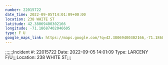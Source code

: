 ```yaml
---
number: 22015722
date_time: 2022-09-05T14:01:09+00:00
location: 238 WHITE ST
latitude: 42.38069400302166
longitude: -71.18687402046605
type: F U
google_maps_link: https://maps.google.com/?q=42.38069400302166,-71.18687402046605
---
```


;;;;;;Incident #: 22015722   Date: 2022-09-05 14:01:09   Type: LARCENY F/U;;;Location: 238 WHITE ST;;;
